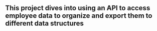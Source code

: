 ## This project dives into using an API to access employee data to organize and export them to different data structures
